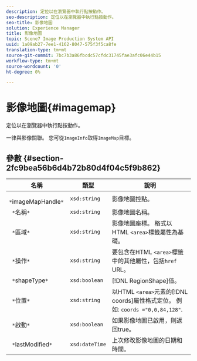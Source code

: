 ```yaml
---
description: 定位以在瀏覽器中執行點按動作。
seo-description: 定位以在瀏覽器中執行點按動作。
seo-title: 影像地圖
solution: Experience Manager
title: 影像地圖
topic: Scene7 Image Production System API
uuid: 1a09ab27-7ee1-4162-8047-575f3f5ca8fe
translation-type: tm+mt
source-git-commit: 7bc7b3a86fbcdc57cfdc31745fae3afc06e44b15
workflow-type: tm+mt
source-wordcount: '0'
ht-degree: 0%

---
```



# 影像地圖{#imagemap}

定位以在瀏覽器中執行點按動作。

一律與影像關聯。 您可從`ImageInfo`取得`ImageMap`目標。

## 參數 {#section-2fc9bea56b6d4b72b80d4f04c5f9b862}

| 名稱 | 類型 | 說明 |
|---|---|---|
| ` *`imageMapHandle`*` | `xsd:string` | 影像地圖控點。 |
| ` *`名稱`*` | `xsd:string` | 影像地圖名稱。 |
| ` *`區域`*` | `xsd:string` | 影像地圖座標。 格式以HTML `<area>`標籤屬性為基礎。 |
| ` *`操作`*` | `xsd:string` | 要包含在HTML `<area>`標籤中的其他屬性，包括`href` URL。 |
| ` *`shapeType`*` | `xsd:boolean` | [!DNL RegionShape]值。 |
| ` *`位置`*` | `xsd:string` | 以HTML `<area>`元素的[!DNL coords]屬性格式定位。 例如: `coords ="0,0,84,128"`. |
| ` *`啟動`*` | `xsd:boolean` | 如果影像地圖已啟用，則返回true。 |
| ` *`lastModified`*` | `xsd:dateTime` | 上次修改影像地圖的日期和時間。 |

